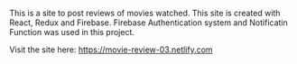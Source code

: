 This is a site to post reviews of movies watched. This site is created with React, Redux and Firebase. Firebase Authentication system and Notificatin Function was used in this project.

Visit the site here: <link>https://movie-review-03.netlify.com</link>